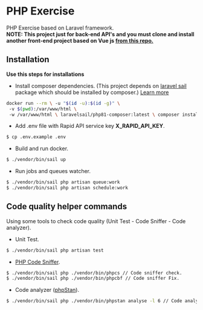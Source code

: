 
# PHP Exercise
PHP Exercise based on Laravel framework.  
**NOTE: This project just for back-end API's and you must clone and install another front-end project based on Vue js [from this repo.](https://github.com/ahmedelattar73/VUE-Exercise)**

## Installation
**Use this steps for installations**

- Install composer dependencies.  (This project depends on [laravel sail](https://laravel.com/docs/9.x/sail) package which should be installed by composer.)
  [Learn more](https://laravel.com/docs/9.x/sail#installing-composer-dependencies-for-existing-projects)

```bash  
docker run --rm \ -u "$(id -u):$(id -g)" \  
 -v $(pwd):/var/www/html \  
 -w /var/www/html \ laravelsail/php81-composer:latest \ composer install --ignore-platform-reqs
 ```  

- Add .env file with Rapid API service key **X_RAPID_API_KEY**.
```bash  
$ cp .env.example .env
 ```  

- Build and run docker.
```bash  
$ ./vendor/bin/sail up
 ```  

- Run jobs and queues watcher.
 ```bash  
$ ./vendor/bin/sail php artisan queue:work 
$ ./vendor/bin/sail php artisan schedule:work
 ```  

## Code quality helper commands

Using some tools to check code quality (Unit Test - Code Sniffer - Code analyzer).
- Unit Test.

```bash  
$ ./vendor/bin/sail php artisan test
```
- [PHP Code Sniffer](https://github.com/squizlabs/PHP_CodeSniffer).
```bash  
$ ./vendor/bin/sail php ./vendor/bin/phpcs // Code sniffer check.
$ ./vendor/bin/sail php ./vendor/bin/phpcbf // Code sniffer Fix.
```
- Code analyzer ([phpStan](https://phpstan.org/)).
```bash  
$ ./vendor/bin/sail php ./vendor/bin/phpstan analyse -l 6 // Code analyzer.
```
